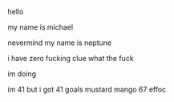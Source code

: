 hello

my name is michael

nevermind my name is neptune

i have
zero
fucking clue
what the fuck

im doing

im 41 but i got 41 goals
mustard mango 67 effoc 
